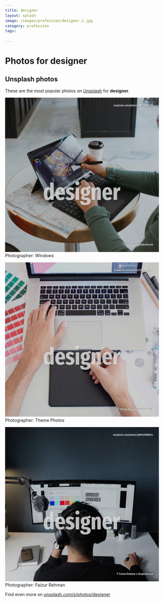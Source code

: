 ```yaml
---
title: designer
layout: splash
image: /images/profession/designer.1.jpg
category: profession
tags:

---
```

# Photos for designer
 
## Unsplash photos
These are the most popular photos on [Unsplash](https://unsplash.com) for **designer**.
 
![designer](/images/profession/designer.1.jpg)
Photographer:  Windows
 
![designer](/images/profession/designer.2.jpg)
Photographer:  Theme Photos
 
![designer](/images/profession/designer.3.jpg)
Photographer:  Faizur Rehman
 
Find even more on [unsplash.com/s/photos/designer](https://unsplash.com/s/photos/designer)
 
